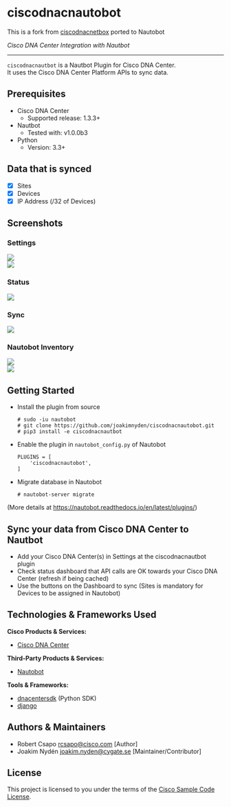 # ciscodnacnautobot
This is a fork from [ciscodnacnetbox](https://github.com/robertcsapo/ciscodnacnetbox) ported to Nautobot

*Cisco DNA Center Integration with Nautbot*

---

```ciscodnacnautbot``` is a Nautbot Plugin for Cisco DNA Center.  
It uses the Cisco DNA Center Platform APIs to sync data.

## Prerequisites
- Cisco DNA Center
    - Supported release: 1.3.3+
- Nautbot
    - Tested with: v1.0.0b3
- Python
  - Version: 3.3+

## Data that is synced
- [x] Sites
- [x] Devices
- [x] IP Address (/32 of Devices)

## Screenshots
### Settings  
![](./img/settings_add.png)  
![](./img/settings.png)
### Status  
![](./img/status.png)
### Sync  
![](./img/sync.png)
### Nautobot Inventory
![](./img/sites.png)  
![](./img/devices.png)

## Getting Started

- Install the plugin from source
    ```
    # sudo -iu nautobot
    # git clone https://github.com/joakimnyden/ciscodnacnautobot.git
    # pip3 install -e ciscodnacnautbot
    ```


- Enable the plugin in ```nautobot_config.py``` of Nautobot
    ```
    PLUGINS = [
        'ciscodnacnautobot',
    ]
    ```

- Migrate database in Nautobot
    ```
    # nautobot-server migrate
    ```
(More details at https://nautobot.readthedocs.io/en/latest/plugins/)


## Sync your data from Cisco DNA Center to Nautbot

* Add your Cisco DNA Center(s) in Settings at the ciscodnacnautbot plugin
* Check status dashboard that API calls are OK towards your Cisco DNA Center (refresh if being cached)
* Use the buttons on the Dashboard to sync (Sites is mandatory for Devices to be assigned in Nautobot)

## Technologies & Frameworks Used

**Cisco Products & Services:**

- [Cisco DNA Center](https://developer.cisco.com/docs/dna-center/#!cisco-dna-center-platform-overview)

**Third-Party Products & Services:**

- [Nautobot](https://github.com/nautobot/nautobot)

**Tools & Frameworks:**

- [dnacentersdk](https://github.com/cisco-en-programmability/dnacentersdk) (Python SDK)
- [django](https://www.djangoproject.com/)

## Authors & Maintainers

- Robert Csapo <rcsapo@cisco.com> [Author]
- Joakim Nydén <joakim.nyden@cygate.se> [Maintainer/Contributor]


## License

This project is licensed to you under the terms of the [Cisco Sample
Code License](./LICENSE).
